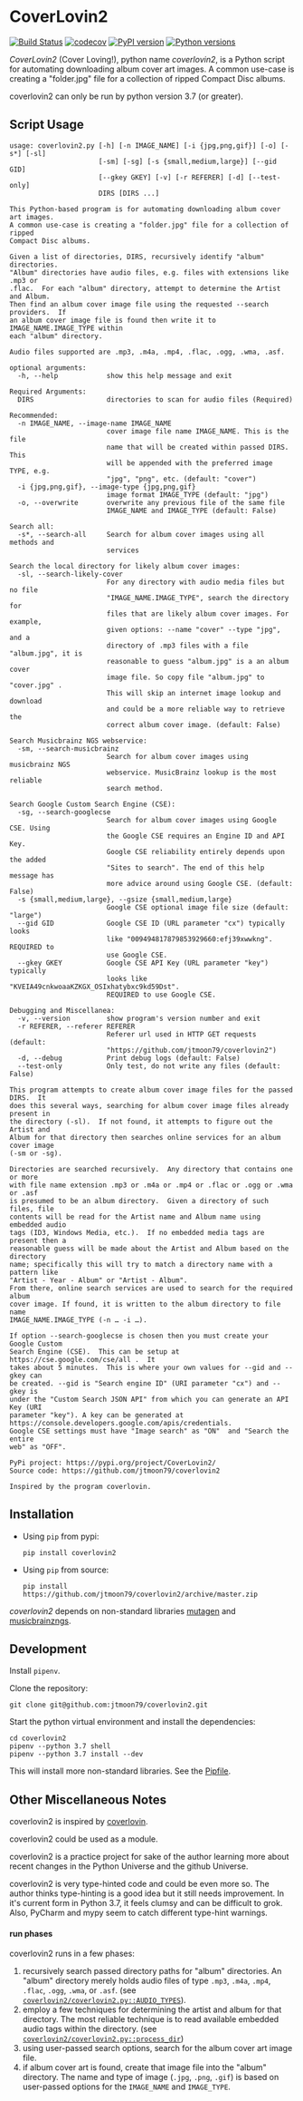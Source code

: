 CoverLovin2
===========

[![Build Status](https://travis-ci.com/jtmoon79/coverlovin2.svg?branch=master)](https://travis-ci.com/jtmoon79/coverlovin2)
[![codecov](https://codecov.io/gh/jtmoon79/coverlovin2/branch/master/graph/badge.svg)](https://codecov.io/gh/jtmoon79/coverlovin2)
[![PyPI version](https://badge.fury.io/py/CoverLovin2.svg)](https://badge.fury.io/py/CoverLovin2)
[![Python versions](https://img.shields.io/pypi/pyversions/coverlovin2.svg?longCache=True)](https://pypi.org/pypi/coverlovin2/)

*CoverLovin2* (Cover Loving!), python name *coverlovin2*, is a Python script for
automating downloading album cover art images.  A common use-case is creating a
"folder.jpg" file for a collection of ripped Compact Disc albums.

coverlovin2 can only be run by python version 3.7 (or greater).

Script Usage
------------

    usage: coverlovin2.py [-h] [-n IMAGE_NAME] [-i {jpg,png,gif}] [-o] [-s*] [-sl]
                          [-sm] [-sg] [-s {small,medium,large}] [--gid GID]
                          [--gkey GKEY] [-v] [-r REFERER] [-d] [--test-only]
                          DIRS [DIRS ...]
    
    This Python-based program is for automating downloading album cover art images.
    A common use-case is creating a "folder.jpg" file for a collection of ripped
    Compact Disc albums.
    
    Given a list of directories, DIRS, recursively identify "album" directories.
    "Album" directories have audio files, e.g. files with extensions like .mp3 or
    .flac.  For each "album" directory, attempt to determine the Artist and Album.
    Then find an album cover image file using the requested --search providers.  If
    an album cover image file is found then write it to IMAGE_NAME.IMAGE_TYPE within
    each "album" directory.
    
    Audio files supported are .mp3, .m4a, .mp4, .flac, .ogg, .wma, .asf.
    
    optional arguments:
      -h, --help            show this help message and exit
    
    Required Arguments:
      DIRS                  directories to scan for audio files (Required)
    
    Recommended:
      -n IMAGE_NAME, --image-name IMAGE_NAME
                            cover image file name IMAGE_NAME. This is the file
                            name that will be created within passed DIRS. This
                            will be appended with the preferred image TYPE, e.g.
                            "jpg", "png", etc. (default: "cover")
      -i {jpg,png,gif}, --image-type {jpg,png,gif}
                            image format IMAGE_TYPE (default: "jpg")
      -o, --overwrite       overwrite any previous file of the same file
                            IMAGE_NAME and IMAGE_TYPE (default: False)
    
    Search all:
      -s*, --search-all     Search for album cover images using all methods and
                            services
    
    Search the local directory for likely album cover images:
      -sl, --search-likely-cover
                            For any directory with audio media files but no file
                            "IMAGE_NAME.IMAGE_TYPE", search the directory for
                            files that are likely album cover images. For example,
                            given options: --name "cover" --type "jpg", and a
                            directory of .mp3 files with a file "album.jpg", it is
                            reasonable to guess "album.jpg" is a an album cover
                            image file. So copy file "album.jpg" to "cover.jpg" .
                            This will skip an internet image lookup and download
                            and could be a more reliable way to retrieve the
                            correct album cover image. (default: False)
    
    Search Musicbrainz NGS webservice:
      -sm, --search-musicbrainz
                            Search for album cover images using musicbrainz NGS
                            webservice. MusicBrainz lookup is the most reliable
                            search method.
    
    Search Google Custom Search Engine (CSE):
      -sg, --search-googlecse
                            Search for album cover images using Google CSE. Using
                            the Google CSE requires an Engine ID and API Key.
                            Google CSE reliability entirely depends upon the added
                            "Sites to search". The end of this help message has
                            more advice around using Google CSE. (default: False)
      -s {small,medium,large}, --gsize {small,medium,large}
                            Google CSE optional image file size (default: "large")
      --gid GID             Google CSE ID (URL parameter "cx") typically looks
                            like "009494817879853929660:efj39xwwkng". REQUIRED to
                            use Google CSE.
      --gkey GKEY           Google CSE API Key (URL parameter "key") typically
                            looks like "KVEIA49cnkwoaaKZKGX_OSIxhatybxc9kd59Dst".
                            REQUIRED to use Google CSE.
    
    Debugging and Miscellanea:
      -v, --version         show program's version number and exit
      -r REFERER, --referer REFERER
                            Referer url used in HTTP GET requests (default:
                            "https://github.com/jtmoon79/coverlovin2")
      -d, --debug           Print debug logs (default: False)
      --test-only           Only test, do not write any files (default: False)
    
    This program attempts to create album cover image files for the passed DIRS.  It
    does this several ways, searching for album cover image files already present in
    the directory (-sl).  If not found, it attempts to figure out the Artist and
    Album for that directory then searches online services for an album cover image
    (-sm or -sg).
    
    Directories are searched recursively.  Any directory that contains one or more
    with file name extension .mp3 or .m4a or .mp4 or .flac or .ogg or .wma or .asf
    is presumed to be an album directory.  Given a directory of such files, file
    contents will be read for the Artist name and Album name using embedded audio
    tags (ID3, Windows Media, etc.).  If no embedded media tags are present then a
    reasonable guess will be made about the Artist and Album based on the directory
    name; specifically this will try to match a directory name with a pattern like
    "Artist - Year - Album" or "Artist - Album".
    From there, online search services are used to search for the required album
    cover image. If found, it is written to the album directory to file name
    IMAGE_NAME.IMAGE_TYPE (-n … -i …).
    
    If option --search-googlecse is chosen then you must create your Google Custom
    Search Engine (CSE).  This can be setup at https://cse.google.com/cse/all .  It
    takes about 5 minutes.  This is where your own values for --gid and --gkey can
    be created. --gid is "Search engine ID" (URI parameter "cx") and --gkey is
    under the "Custom Search JSON API" from which you can generate an API Key (URI
    parameter "key"). A key can be generated at
    https://console.developers.google.com/apis/credentials.
    Google CSE settings must have "Image search" as "ON"  and "Search the entire
    web" as "OFF".
    
    PyPi project: https://pypi.org/project/CoverLovin2/
    Source code: https://github.com/jtmoon79/coverlovin2
    
    Inspired by the program coverlovin.

Installation
------------

* Using `pip` from pypi:

      pip install coverlovin2

* Using `pip` from source:
  
      pip install https://github.com/jtmoon79/coverlovin2/archive/master.zip

*coverlovin2* depends on non-standard libraries [mutagen](https://pypi.org/project/mutagen/)
and [musicbrainzngs](https://pypi.org/project/musicbrainzngs/).

Development
-----------

Install `pipenv`.

Clone the repository:

    git clone git@github.com:jtmoon79/coverlovin2.git

Start the python virtual environment and install the dependencies:

    cd coverlovin2
    pipenv --python 3.7 shell
    pipenv --python 3.7 install --dev

This will install more non-standard libraries. See the [Pipfile](./Pipfile).

Other Miscellaneous Notes
-------------------------

coverlovin2 is inspired by [coverlovin](https://github.com/amorphic/coverlovin).

coverlovin2 could be used as a module.

coverlovin2 is a practice project for sake of the author learning more about
recent changes in the Python Universe and the github Universe.

coverlovin2 is very type-hinted code and could be even more so. The author
thinks type-hinting is a good idea but it still needs improvement. In it's
current form in Python 3.7, it feels clumsy and can be difficult to grok. Also,
PyCharm and mypy seem to catch different type-hint warnings. 

#### run phases

coverlovin2 runs in a few phases:

1. recursively search passed directory paths for "album" directories. An "album"
directory merely holds audio files of type `.mp3`, `.m4a`, `.mp4`, `.flac`,
`.ogg`, `.wma`, or `.asf`. (see [`coverlovin2/coverlovin2.py::AUDIO_TYPES`](./coverlovin2/coverlovin2.py)).
2. employ a few techniques for determining the artist and album for that
directory.  The most reliable technique is to read available embedded audio tags
within the directory. (see [`coverlovin2/coverlovin2.py::process_dir`](./coverlovin2/coverlovin2.py))
3. using user-passed search options, search for the album cover art image file.
4. if album cover art is found, create that image file into the "album"
directory. The name and type of image (`.jpg`, `.png`, `.gif`) is based on
user-passed options for the `IMAGE_NAME` and `IMAGE_TYPE`.
